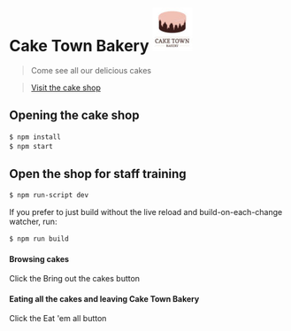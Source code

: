 
# Cake Town Bakery ![Cake Town Bakery](src/images/cake_small.jpg)

> Come see all our delicious cakes

> [Visit the cake shop](http://markysparky.github.io/flux-cake-town/dist/)


## Opening the cake shop

```bash
$ npm install
$ npm start
```

## Open the shop for staff training

```bash
$ npm run-script dev
```

If you prefer to just build without the live reload and build-on-each-change watcher, run:

```bash
$ npm run build
```

#### Browsing cakes

Click the Bring out the cakes button

#### Eating all the cakes and leaving Cake Town Bakery

Click the Eat 'em all button
